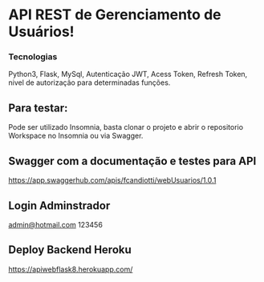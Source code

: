 # API REST de Gerenciamento de Usuários!

### Tecnologias
Python3, Flask, MySql, Autenticação JWT, Acess Token, Refresh Token,
nivel de autorização para determinadas funções.

## Para testar: 

Pode ser utilizado Insomnia, basta clonar o projeto e abrir o repositorio Workspace no Insomnia ou via
Swagger.

## Swagger com a documentação e testes para API
https://app.swaggerhub.com/apis/fcandiotti/webUsuarios/1.0.1

## Login Adminstrador
admin@hotmail.com
123456

## Deploy Backend Heroku
https://apiwebflask8.herokuapp.com/

